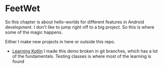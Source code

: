 # FeetWet

So this chapter is about hello-worlds for different features in Android development.
I don't like to jump right off to a big project. So this is where some of the magic happens.

Either I make new projects in here or outside this repo.

* [Learning Kotlin](https://github.com/juanmendez/learningKotlin) I made this demo broken in git branches, which has a lot of the fundamentals. Testing classes is where most of the learning is found
